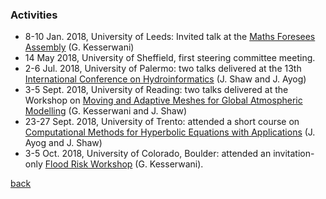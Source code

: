 ### Activities
- 8-10 Jan. 2018, University of Leeds: Invited talk at the [Maths Foresees Assembly](http://www1.maths.leeds.ac.uk/mathsforesees/leeds2018.html) (G. Kesserwani)
- 14 May 2018, University of Sheffield, first steering committee meeting. 
- 2-6 Jul. 2018, University of Palermo: two talks delivered at the 13th [International Conference on Hydroinformatics](https://www.hic2018.org/) (J. Shaw and J. Ayog)
- 3-5 Sept. 2018, University of Reading: two talks delivered at the Workshop on [Moving and Adaptive Meshes for Global Atmospheric Modelling](https://sites.google.com/view/movingmesh2018) (G. Kesserwani and J. Shaw)
- 23-27 Sept. 2018, University of Trento: attended a short course on [Computational Methods for Hyperbolic Equations with Applications](https://eleuteriotoro.com/2018/06/23/computational-methods-for-hyperbolic-equations-with-applications/) (J. Ayog and J. Shaw)
- 3-5 Oct. 2018, University of Colorado, Boulder: attended an invitation-only [Flood Risk Workshop](https://sites.google.com/view/flood-risk-ws) (G. Kesserwani).





[back](./)
